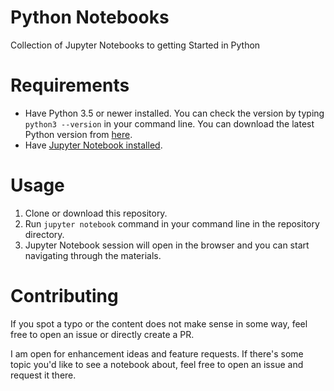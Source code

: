 # Python Notebooks

Collection of Jupyter Notebooks to getting Started in Python

# Requirements

* Have Python 3.5 or newer installed. You can check the version by typing `python3 --version` in your command line. You can download the latest Python version from [here](https://www.python.org/downloads/).
* Have [Jupyter Notebook installed](http://jupyter.readthedocs.io/en/latest/install.html).


# Usage

1. Clone or download this repository.
2. Run `jupyter notebook` command in your command line in the repository directory.
3. Jupyter Notebook session will open in the browser and you can start navigating through the materials.

# Contributing

If you spot a typo or the content does not make sense in some way, feel free to open an issue or directly create a PR.

I am open for enhancement ideas and feature requests. If there's some topic you'd like to see a notebook about, feel free to open an issue and request it there.
